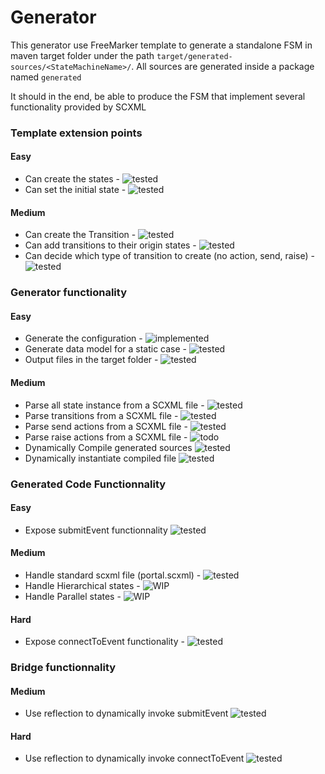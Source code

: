# Generator

This generator use FreeMarker template to generate a standalone FSM in maven target
folder under the path `target/generated-sources/<StateMachineName>/`. All sources are generated 
inside a package named `generated`

It should in the end, be able to produce the FSM that implement several functionality provided by SCXML

### Template extension points

#### Easy
* Can create the states  - ![tested](https://img.shields.io/badge/status-tested-green.svg)
* Can set the initial state - ![tested](https://img.shields.io/badge/status-tested-green.svg)

#### Medium
* Can create the Transition - ![tested](https://img.shields.io/badge/status-tested-green.svg)
* Can add transitions to their origin states - ![tested](https://img.shields.io/badge/status-tested-green.svg)
* Can decide which type of transition to create (no action, send, raise) - ![tested](https://img.shields.io/badge/status-tested-green.svg)

### Generator functionality

#### Easy
* Generate the configuration - ![implemented](https://img.shields.io/badge/status-implemented-yellowgreen.svg)
* Generate data model for a static case - ![tested](https://img.shields.io/badge/status-tested-green.svg)
* Output files in the target folder - ![tested](https://img.shields.io/badge/status-tested-green.svg)

#### Medium
* Parse all state instance from a SCXML file - ![tested](https://img.shields.io/badge/status-tested-green.svg)
* Parse transitions from a SCXML file - ![tested](https://img.shields.io/badge/status-tested-green.svg)
* Parse send actions from a SCXML file - ![tested](https://img.shields.io/badge/status-tested-green.svg)
* Parse raise actions from a SCXML file - ![todo](https://img.shields.io/badge/status-todo-red.svg)
* Dynamically Compile generated sources ![tested](https://img.shields.io/badge/status-tested-green.svg)
* Dynamically instantiate compiled file ![tested](https://img.shields.io/badge/status-tested-green.svg)

### Generated Code Functionnality

#### Easy
* Expose submitEvent functionnality ![tested](https://img.shields.io/badge/status-tested-green.svg)

#### Medium
* Handle standard scxml file (portal.scxml) - ![tested](https://img.shields.io/badge/status-tested-green.svg)
* Handle Hierarchical states - ![WIP](https://img.shields.io/badge/status-WIP-yellow.svg)
* Handle Parallel states - ![WIP](https://img.shields.io/badge/status-WIP-yellow.svg)

#### Hard
* Expose connectToEvent functionality - ![tested](https://img.shields.io/badge/status-tested-green.svg)

### Bridge functionnality

#### Medium
* Use reflection to dynamically invoke submitEvent ![tested](https://img.shields.io/badge/status-tested-green.svg)

#### Hard
* Use reflection to dynamically invoke connectToEvent ![tested](https://img.shields.io/badge/status-tested-green.svg)